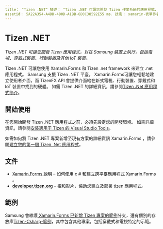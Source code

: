 ```yaml
---
title： "Tizen .NET" 描述： "Tizen .NET 可讓您開發 Tizen 作業系統的應用程式，而該作業系統會在 Samsung 裝置上執行，包括電視、穿戴式裝置、行動裝置及其他 IoT 裝置。
assetid： 5A22A354-A4DD-480D-A1BB-6D0C38592E55 ms. 技術： xamarin-表單作者： davidbritch ms. author： dabritch ms. 日期：09/26/2018 否-loc： [ Xamarin.Forms ， Xamarin.Essentials ]
---
```


# <a name="tizen-net"></a>Tizen .NET

_Tizen .NET 可讓您開發 Tizen 應用程式，以在 Samsung 裝置上執行，包括電視、穿戴式裝置、行動裝置及其他 IoT 裝置。_

Tizen .NET 可讓您使用 Xamarin.Forms 和 Tizen .net framework 來建立 .net 應用程式。 Samsung 支援 Tizen .NET 平臺。 Xamarin.Forms可讓您輕鬆地建立使用者介面，而 TizenFX API 會提供介面給在新式電視、行動裝置、穿戴式和 IoT 裝置中找到的硬體。 如需 Tizen .NET 的詳細資訊，請參閱[Tizen .Net 應用程式簡介](https://developer.tizen.org/development/training/.net-application)。

## <a name="get-started"></a>開始使用

在您開始開發 Tizen .NET 應用程式之前，必須先設定您的開發環境。 如需詳細資訊，請參閱[安裝適用于 Tizen 的 Visual Studio Tools](https://developer.tizen.org/development/visual-studio-tools-tizen/installing-visual-studio-tools-tizen)。

如需如何將 Tizen .NET 專案新增至現有方案的詳細資訊 Xamarin.Forms ，請參閱[建立您的第一個 Tizen .Net 應用程式](https://developer.tizen.org/development/training/.net-application/creating-your-first-tizen-.net-application)。

## <a name="documentation"></a>文件

- [ Xamarin.Forms 說明](~/xamarin-forms/index.yml) &ndash; 如何使用 c # 和建立跨平臺應用程式 Xamarin.Forms 。
- [**developer.tizen.org**](https://developer.tizen.org/development) &ndash; 檔和影片，協助您建立及部署 tizen 應用程式。

## <a name="samples"></a>範例

Samsung 會維護[ Xamarin.Forms 已新增 Tizen 專案的範例](https://github.com/Samsung/xamarin-forms-samples)分支，還有個別的存放庫[Tizen-Csharp-範例](https://github.com/Samsung/Tizen-CSharp-Samples)，其中包含其他專案，包括穿戴式和電視特定的示範。
